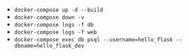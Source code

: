* `docker-compose up -d --build `
* `docker-compose down -v`
* `docker-compose logs -f db`
* `docker-compose logs -f web`
* `docker-compose exec db psql --username=hello_flask --dbname=hello_flask_dev`

